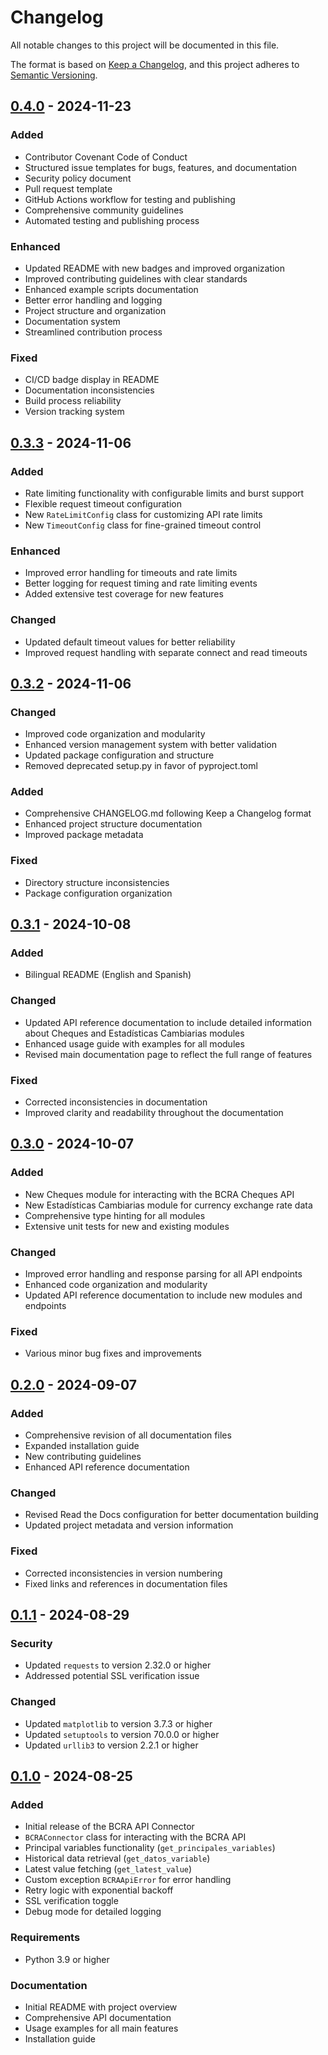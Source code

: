 # Changelog

All notable changes to this project will be documented in this file.

The format is based on [Keep a Changelog](https://keepachangelog.com/en/1.0.0/),
and this project adheres to [Semantic Versioning](https://semver.org/spec/v2.0.0.html).

## [0.4.0] - 2024-11-23

### Added
- Contributor Covenant Code of Conduct
- Structured issue templates for bugs, features, and documentation
- Security policy document
- Pull request template
- GitHub Actions workflow for testing and publishing
- Comprehensive community guidelines
- Automated testing and publishing process

### Enhanced
- Updated README with new badges and improved organization
- Improved contributing guidelines with clear standards
- Enhanced example scripts documentation
- Better error handling and logging
- Project structure and organization
- Documentation system
- Streamlined contribution process

### Fixed
- CI/CD badge display in README
- Documentation inconsistencies
- Build process reliability
- Version tracking system

## [0.3.3] - 2024-11-06

### Added
- Rate limiting functionality with configurable limits and burst support
- Flexible request timeout configuration
- New `RateLimitConfig` class for customizing API rate limits
- New `TimeoutConfig` class for fine-grained timeout control

### Enhanced
- Improved error handling for timeouts and rate limits
- Better logging for request timing and rate limiting events
- Added extensive test coverage for new features

### Changed
- Updated default timeout values for better reliability
- Improved request handling with separate connect and read timeouts

## [0.3.2] - 2024-11-06

### Changed
- Improved code organization and modularity
- Enhanced version management system with better validation
- Updated package configuration and structure
- Removed deprecated setup.py in favor of pyproject.toml

### Added
- Comprehensive CHANGELOG.md following Keep a Changelog format
- Enhanced project structure documentation
- Improved package metadata

### Fixed
- Directory structure inconsistencies
- Package configuration organization

## [0.3.1] - 2024-10-08

### Added
- Bilingual README (English and Spanish)

### Changed
- Updated API reference documentation to include detailed information about Cheques and Estadísticas Cambiarias modules
- Enhanced usage guide with examples for all modules
- Revised main documentation page to reflect the full range of features

### Fixed
- Corrected inconsistencies in documentation
- Improved clarity and readability throughout the documentation

## [0.3.0] - 2024-10-07

### Added
- New Cheques module for interacting with the BCRA Cheques API
- New Estadísticas Cambiarias module for currency exchange rate data
- Comprehensive type hinting for all modules
- Extensive unit tests for new and existing modules

### Changed
- Improved error handling and response parsing for all API endpoints
- Enhanced code organization and modularity
- Updated API reference documentation to include new modules and endpoints

### Fixed
- Various minor bug fixes and improvements

## [0.2.0] - 2024-09-07

### Added
- Comprehensive revision of all documentation files
- Expanded installation guide
- New contributing guidelines
- Enhanced API reference documentation

### Changed
- Revised Read the Docs configuration for better documentation building
- Updated project metadata and version information

### Fixed
- Corrected inconsistencies in version numbering
- Fixed links and references in documentation files

## [0.1.1] - 2024-08-29

### Security
- Updated `requests` to version 2.32.0 or higher
- Addressed potential SSL verification issue

### Changed
- Updated `matplotlib` to version 3.7.3 or higher
- Updated `setuptools` to version 70.0.0 or higher
- Updated `urllib3` to version 2.2.1 or higher

## [0.1.0] - 2024-08-25

### Added
- Initial release of the BCRA API Connector
- `BCRAConnector` class for interacting with the BCRA API
- Principal variables functionality (`get_principales_variables`)
- Historical data retrieval (`get_datos_variable`)
- Latest value fetching (`get_latest_value`)
- Custom exception `BCRAApiError` for error handling
- Retry logic with exponential backoff
- SSL verification toggle
- Debug mode for detailed logging

### Requirements
- Python 3.9 or higher

### Documentation
- Initial README with project overview
- Comprehensive API documentation
- Usage examples for all main features
- Installation guide


[0.4.0]: https://github.com/PPeitsch/bcra-connector/compare/v0.3.3...v0.4.0
[0.3.3]: https://github.com/PPeitsch/bcra-connector/compare/v0.3.2...v0.3.3
[0.3.2]: https://github.com/PPeitsch/bcra-connector/compare/v0.3.1...v0.3.2
[0.3.1]: https://github.com/PPeitsch/bcra-connector/compare/v0.3.0...v0.3.1
[0.3.0]: https://github.com/PPeitsch/bcra-connector/compare/v0.2.0...v0.3.0
[0.2.0]: https://github.com/PPeitsch/bcra-connector/compare/v0.1.1...v0.2.0
[0.1.1]: https://github.com/PPeitsch/bcra-connector/compare/v0.1.0...v0.1.1
[0.1.0]: https://github.com/PPeitsch/bcra-connector/releases/tag/v0.1.0
